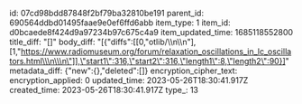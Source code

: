id: 07cd98bdd87848f2bf79ba32810be191
parent_id: 690564ddbd01495faae9e0ef6ffd6abb
item_type: 1
item_id: d0bcaede8f424d9a97234b97c675c4a9
item_updated_time: 1685118552800
title_diff: "[]"
body_diff: "[{\"diffs\":[[0,\"otlib/\\\n\\\n\"],[1,\"https://www.radiomuseum.org/forum/relaxation_oscillations_in_lc_oscillators.html\\\n\\\n\"]],\"start1\":316,\"start2\":316,\"length1\":8,\"length2\":90}]"
metadata_diff: {"new":{},"deleted":[]}
encryption_cipher_text: 
encryption_applied: 0
updated_time: 2023-05-26T18:30:41.917Z
created_time: 2023-05-26T18:30:41.917Z
type_: 13